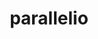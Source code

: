 ---
title: "parallelio"
layout: cache
categories: [package, v0.19]
meta: {"versions": ["2.5.9"], "compilers": ["gcc@=7.3.1"], "oss": ["amzn2"], "platforms": ["linux"], "targets": ["aarch64", "neoverse_n1", "x86_64_v3"], "stacks": ["aws-isc", "aws-isc-aarch64"], "num_specs": 3, "num_specs_by_stack": {"aws-isc-aarch64": 2, "aws-isc": 1}}
spec_details: [{"hash": "njmmii7nkecc6cj5wez52xg2of4oetcs", "compiler": "gcc@=7.3.1", "versions": ["2.5.9"], "os": "amzn2", "platform": "linux", "target": "aarch64", "variants": ["build_system=cmake", "build_type=RelWithDebInfo", "+fortran", "~ipo", "~logging", "+pnetcdf", "~timing"], "stacks": ["aws-isc-aarch64"], "size": "-", "tarball": "https://binaries.spack.io/releases/v0.19/build_cache/linux-amzn2-aarch64/gcc-7.3.1/parallelio-2.5.9/linux-amzn2-aarch64-gcc-7.3.1-parallelio-2.5.9-njmmii7nkecc6cj5wez52xg2of4oetcs.spack"}, {"hash": "3plqtznuhoeutzatfdxnvek4ly2p3yo2", "compiler": "gcc@=7.3.1", "versions": ["2.5.9"], "os": "amzn2", "platform": "linux", "target": "neoverse_n1", "variants": ["build_system=cmake", "build_type=RelWithDebInfo", "+fortran", "~ipo", "~logging", "+pnetcdf", "~timing"], "stacks": ["aws-isc-aarch64"], "size": "-", "tarball": "https://binaries.spack.io/releases/v0.19/build_cache/linux-amzn2-neoverse_n1/gcc-7.3.1/parallelio-2.5.9/linux-amzn2-neoverse_n1-gcc-7.3.1-parallelio-2.5.9-3plqtznuhoeutzatfdxnvek4ly2p3yo2.spack"}, {"hash": "f5jff27tcq5rpaangihzpnvrujnhz6uo", "compiler": "gcc@=7.3.1", "versions": ["2.5.9"], "os": "amzn2", "platform": "linux", "target": "x86_64_v3", "variants": ["build_system=cmake", "build_type=RelWithDebInfo", "+fortran", "~ipo", "~logging", "+pnetcdf", "~timing"], "stacks": ["aws-isc"], "size": "-", "tarball": "https://binaries.spack.io/releases/v0.19/build_cache/linux-amzn2-x86_64_v3/gcc-7.3.1/parallelio-2.5.9/linux-amzn2-x86_64_v3-gcc-7.3.1-parallelio-2.5.9-f5jff27tcq5rpaangihzpnvrujnhz6uo.spack"}]
---
